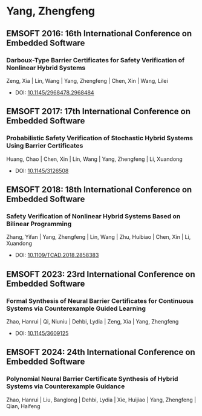 # Yang, Zhengfeng

## EMSOFT 2016: 16th International Conference on Embedded Software

### Darboux-Type Barrier Certificates for Safety Verification of Nonlinear Hybrid Systems
Zeng, Xia | Lin, Wang | Yang, Zhengfeng | Chen, Xin | Wang, Lilei
* DOI: [10.1145/2968478.2968484](https://doi.org/10.1145/2968478.2968484)

## EMSOFT 2017: 17th International Conference on Embedded Software

### Probabilistic Safety Verification of Stochastic Hybrid Systems Using Barrier Certificates
Huang, Chao | Chen, Xin | Lin, Wang | Yang, Zhengfeng | Li, Xuandong
* DOI: [10.1145/3126508](https://doi.org/10.1145/3126508)

## EMSOFT 2018: 18th International Conference on Embedded Software

### Safety Verification of Nonlinear Hybrid Systems Based on Bilinear Programming
Zhang, Yifan | Yang, Zhengfeng | Lin, Wang | Zhu, Huibiao | Chen, Xin | Li, Xuandong
* DOI: [10.1109/TCAD.2018.2858383](https://doi.org/10.1109/TCAD.2018.2858383)

## EMSOFT 2023: 23rd International Conference on Embedded Software

### Formal Synthesis of Neural Barrier Certificates for Continuous Systems via Counterexample Guided Learning
Zhao, Hanrui | Qi, Niuniu | Dehbi, Lydia | Zeng, Xia | Yang, Zhengfeng
* DOI: [10.1145/3609125](https://doi.org/10.1145/3609125)

## EMSOFT 2024: 24th International Conference on Embedded Software

### Polynomial Neural Barrier Certificate Synthesis of Hybrid Systems via Counterexample Guidance
Zhao, Hanrui | Liu, Banglong | Dehbi, Lydia | Xie, Huijiao | Yang, Zhengfeng | Qian, Haifeng

